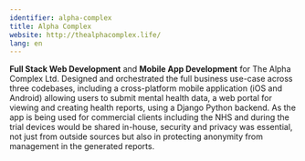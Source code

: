 ```yaml
---
identifier: alpha-complex
title: Alpha Complex
website: http://thealphacomplex.life/
lang: en
---
```

**Full Stack Web Development** and **Mobile App Development** for The Alpha Complex Ltd. Designed and orchestrated the full business use-case across three codebases, including a cross-platform mobile application (iOS and Android) allowing users to submit mental health data, a web portal for viewing and creating health reports, using a Django Python backend. As the app is being used for commercial clients including the NHS and during the trial devices would be shared in-house, security and privacy was essential, not just from outside sources but also in protecting anonymity from management in the generated reports.
